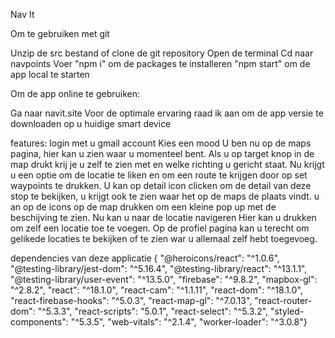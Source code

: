 Nav It

Om te gebruiken met git

Unzip de src bestand of clone de git repository 
Open de terminal
Cd naar navpoints
Voer "npm i" om de packages te installeren
"npm start" om de app local te starten

Om de app online te gebruiken:

Ga naar navit.site
Voor de optimale ervaring raad ik aan om de app versie te downloaden op u huidige smart device

features:
login met u gmail account
Kies een mood 
U ben nu op de maps pagina, hier kan u zien waar u momenteel bent. 
Als u op target knop in de map drukt krij je u zelf te zien met en welke richting u gericht staat.
Nu krijgt u een optie om de locatie te liken en om een route te krijgen door op set waypoints te drukken. 
U kan op detail icon clicken om de detail van deze stop te bekijken, u krijgt ook te zien waar het op de maps de plaats vindt.
u an op de icons op de map drukken om een kleine pop up met de beschijving te zien.
Nu kan u naar de locatie navigeren 
Hier kan u drukken om zelf een locatie toe te voegen.
Op de profiel pagina kan u terecht om gelikede locaties te bekijken of te zien war u allemaal zelf hebt toegevoeg.


dependencies van deze applicatie 
{ "@heroicons/react": "^1.0.6",
    "@testing-library/jest-dom": "^5.16.4",
    "@testing-library/react": "^13.1.1",
    "@testing-library/user-event": "^13.5.0",
    "firebase": "^9.8.2",
    "mapbox-gl": "^2.8.2",
    "react": "^18.1.0",
    "react-cam": "^1.1.11",
    "react-dom": "^18.1.0",
    "react-firebase-hooks": "^5.0.3",
    "react-map-gl": "^7.0.13",
    "react-router-dom": "^5.3.3",
    "react-scripts": "5.0.1",
    "react-select": "^5.3.2",
    "styled-components": "^5.3.5",
    "web-vitals": "^2.1.4",
    "worker-loader": "^3.0.8"}